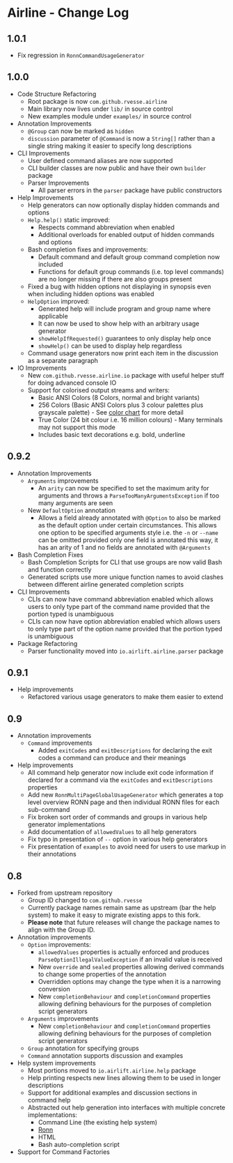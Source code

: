 # Airline - Change Log

## 1.0.1

- Fix regression in `RonnCommandUsageGenerator`

## 1.0.0

- Code Structure Refactoring
    - Root package is now `com.github.rvesse.airline`
    - Main library now lives under `lib/` in source control
    - New examples module under `examples/` in source control
- Annotation Improvements
    - `@Group` can now be marked as `hidden`
    - `discussion` parameter of `@Command` is now a `String[]` rather than a single string making it easier to specify long descriptions
- CLI Improvements
    - User defined command aliases are now supported
    - CLI builder classes are now public and have their own `builder` package
    - Parser Improvements
        - All parser errors in the `parser` package have public constructors
- Help Improvements
    - Help generators can now optionally display hidden commands and options
    - `Help.help()` static improved:
         - Respects command abbreviation when enabled
         - Additional overloads for enabled output of hidden commands and options
    - Bash completion fixes and improvements:
        - Default command and default group command completion now included
        - Functions for default group commands (i.e. top level commands) are no longer missing if there are also groups present
    - Fixed a bug with hidden options not displaying in synopsis even when including hidden options was enabled
    - `HelpOption` improved:
        - Generated help will include program and group name where applicable
        - It can now be used to show help with an arbitrary usage generator
        - `showHelpIfRequested()` guarantees to only display help once
        - `showHelp()` can be used to display help regardless
    - Command usage generators now print each item in the discussion as a separate paragraph
- IO Improvements
    - New `com.github.rvesse.airline.io` package with useful helper stuff for doing advanced console IO
    - Support for colorised output streams and writers:
        - Basic ANSI Colors (8 Colors, normal and bright variants)
        - 256 Colors (Basic ANSI Colors plus 3 colour palettes plus grayscale palette) - See [color chart](https://camo.githubusercontent.com/6378594a85c578517c5a4e494789bd4d66c9e46b/68747470733a2f2f7261772e6769746875622e636f6d2f666f697a652f676f2e7367722f6d61737465722f787465726d5f636f6c6f725f63686172742e706e67) for more detail
        - True Color (24 bit colour i.e. 16 million colours) - Many terminals may not support this mode
        - Includes basic text decorations e.g. bold, underline

## 0.9.2

- Annotation Improvements
    - `Arguments` improvements
        - An `arity` can now be specified to set the maximum arity for arguments and throws a `ParseTooManyArgumentsException` if too many arguments are seen
    - New `DefaultOption` annotation
        - Allows a field already annotated with `@Option` to also be marked as the default option under certain circumstances.  This allows one option to be specified arguments style i.e. the `-n` or `--name` can be omitted provided only one field is annotated this way, it has an arity of 1 and no fields are annotated with `@Arguments`
- Bash Completion Fixes
    - Bash Completion Scripts for CLI that use groups are now valid Bash and function correctly 
    - Generated scripts use more unique function names to avoid clashes between different airline generated completion scripts
- CLI Improvements
    - CLIs can now have command abbreviation enabled which allows users to only type part of the command name provided that the portion typed is unambiguous
    - CLIs can now have option abbreviation enabled which allows users to only type part of the option name provided that the portion typed is unambiguous
- Package Refactoring
    - Parser functionality moved into `io.airlift.airline.parser` package

## 0.9.1

- Help improvements
    - Refactored various usage generators to make them easier to extend

## 0.9

- Annotation improvements
    - `Command` improvements
        - Added `exitCodes` and `exitDescriptions` for declaring the exit codes a command can produce and their meanings
- Help improvements
    - All command help generator now include exit code information if declared for a command via the `exitCodes` and `exitDescriptions` properties
    - Add new `RonnMultiPageGlobalUsageGenerator` which generates a top level overview RONN page and then individual RONN files for each sub-command
    - Fix broken sort order of commands and groups in various help generator implementations
    - Add documentation of `allowedValues` to all help generators
    - Fix typo in presentation of `--` option in various help generators
    - Fix presentation of `examples` to avoid need for users to use markup in their annotations

## 0.8

- Forked from upstream repository
    - Group ID changed to `com.github.rvesse`
    - Currently package names remain same as upstream (bar the help system) to make it easy to migrate existing apps to this fork.  
    - **Please note** that future releases will change the package names to align with the Group ID.
- Annotation improvements
    - `Option` improvements:
        - `allowedValues` properties is actually enforced and produces `ParseOptionIllegalValueException` if an invalid value is received
        - New `override` and `sealed` properties allowing derived commands to change some properties of the annotation
        - Overridden options may change the type when it is a narrowing conversion
        - New `completionBehaviour` and `completionCommand` properties allowing defining behaviours for the purposes of completion script generators
    - `Arguments` improvements
        - New `completionBehaviour` and `completionCommand` properties allowing defining behaviours for the purposes of completion script generators
    - `Group` annotation for specifying groups
    - `Command` annotation supports discussion and examples
- Help system improvements
    - Most portions moved to `io.airlift.airline.help` package
    - Help printing respects new lines allowing them to be used in longer descriptions
    - Support for additional examples and discussion sections in command help
    - Abstracted out help generation into interfaces with multiple concrete implementations:
        - Command Line (the existing help system)
        - [Ronn](http://rtomayko.github.io/ronn/)
        - HTML
        - Bash auto-completion script
- Support for Command Factories
